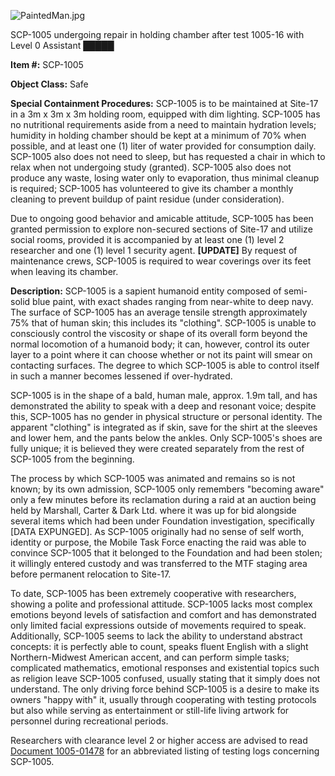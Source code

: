 ![PaintedMan.jpg](http://scp-wiki.wdfiles.com/local--files/scp-1005/PaintedMan.jpg)

SCP-1005 undergoing repair in holding chamber after test 1005-16 with Level 0 Assistant █████

**Item #:** SCP-1005

**Object Class:** Safe

**Special Containment Procedures:** SCP-1005 is to be maintained at Site-17 in a 3m x 3m x 3m holding room, equipped with dim lighting. SCP-1005 has no nutritional requirements aside from a need to maintain hydration levels; humidity in holding chamber should be kept at a minimum of 70% when possible, and at least one (1) liter of water provided for consumption daily. SCP-1005 also does not need to sleep, but has requested a chair in which to relax when not undergoing study (granted). SCP-1005 also does not produce any waste, losing water only to evaporation, thus minimal cleanup is required; SCP-1005 has volunteered to give its chamber a monthly cleaning to prevent buildup of paint residue (under consideration).

Due to ongoing good behavior and amicable attitude, SCP-1005 has been granted permission to explore non-secured sections of Site-17 and utilize social rooms, provided it is accompanied by at least one (1) level 2 researcher and one (1) level 1 security agent. **\[UPDATE\]** By request of maintenance crews, SCP-1005 is required to wear coverings over its feet when leaving its chamber.

**Description:** SCP-1005 is a sapient humanoid entity composed of semi-solid blue paint, with exact shades ranging from near-white to deep navy. The surface of SCP-1005 has an average tensile strength approximately 75% that of human skin; this includes its "clothing". SCP-1005 is unable to consciously control the viscosity or shape of its overall form beyond the normal locomotion of a humanoid body; it can, however, control its outer layer to a point where it can choose whether or not its paint will smear on contacting surfaces. The degree to which SCP-1005 is able to control itself in such a manner becomes lessened if over-hydrated.

SCP-1005 is in the shape of a bald, human male, approx. 1.9m tall, and has demonstrated the ability to speak with a deep and resonant voice; despite this, SCP-1005 has no gender in physical structure or personal identity. The apparent "clothing" is integrated as if skin, save for the shirt at the sleeves and lower hem, and the pants below the ankles. Only SCP-1005's shoes are fully unique; it is believed they were created separately from the rest of SCP-1005 from the beginning.

The process by which SCP-1005 was animated and remains so is not known; by its own admission, SCP-1005 only remembers "becoming aware" only a few minutes before its reclamation during a raid at an auction being held by Marshall, Carter & Dark Ltd. where it was up for bid alongside several items which had been under Foundation investigation, specifically \[DATA EXPUNGED\]. As SCP-1005 originally had no sense of self worth, identity or purpose, the Mobile Task Force enacting the raid was able to convince SCP-1005 that it belonged to the Foundation and had been stolen; it willingly entered custody and was transferred to the MTF staging area before permanent relocation to Site-17.

To date, SCP-1005 has been extremely cooperative with researchers, showing a polite and professional attitude. SCP-1005 lacks most complex emotions beyond levels of satisfaction and comfort and has demonstrated only limited facial expressions outside of movements required to speak. Additionally, SCP-1005 seems to lack the ability to understand abstract concepts: it is perfectly able to count, speaks fluent English with a slight Northern-Midwest American accent, and can perform simple tasks; complicated mathematics, emotional responses and existential topics such as religion leave SCP-1005 confused, usually stating that it simply does not understand. The only driving force behind SCP-1005 is a desire to make its owners "happy with" it, usually through cooperating with testing protocols but also while serving as entertainment or still-life living artwork for personnel during recreational periods.

Researchers with clearance level 2 or higher access are advised to read [Document 1005-01478](/document-1005-01478) for an abbreviated listing of testing logs concerning SCP-1005.